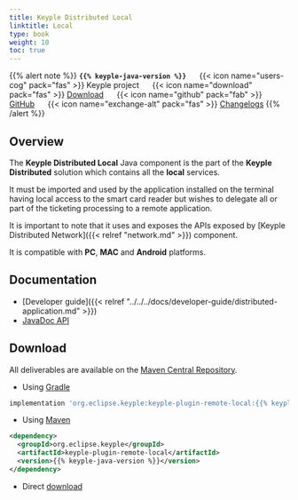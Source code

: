```yaml
---
title: Keyple Distributed Local
linktitle: Local
type: book
weight: 10
toc: true
---
```


{{% alert note %}}
**`{{% keyple-java-version %}}`**
&nbsp;&nbsp;&nbsp;&nbsp;&nbsp;{{< icon name="users-cog" pack="fas" >}}
Keyple project
&nbsp;&nbsp;&nbsp;&nbsp;&nbsp;{{< icon name="download" pack="fas" >}}
[Download](#download)
&nbsp;&nbsp;&nbsp;&nbsp;&nbsp;{{< icon name="github" pack="fab" >}}
[GitHub](https://github.com/eclipse/keyple-java/tree/master/java/component/keyple-plugin/remote/local)
&nbsp;&nbsp;&nbsp;&nbsp;&nbsp;{{< icon name="exchange-alt" pack="fas" >}}
[Changelogs](https://github.com/eclipse/keyple-java/releases/)
{{% /alert %}}

## Overview

The **Keyple Distributed Local** Java component is the part of the **Keyple Distributed** solution which contains all the **local** services.

It must be imported and used by the application installed on the terminal having local access to the smart card reader but wishes to delegate all or part of the ticketing processing to a remote application.

It is important to note that it uses and exposes the APIs exposed by [Keyple Distributed Network]({{< relref "network.md" >}}) component.

It is compatible with **PC**, **MAC** and **Android** platforms.

## Documentation

* [Developer guide]({{< relref "../../../docs/developer-guide/distributed-application.md" >}})
* <a href="../../../docs/api-reference/keyple-plugin-remote-local/{{% keyple-java-version %}}/index.html">JavaDoc API</a>

## Download

All deliverables are available on the [Maven Central Repository](https://search.maven.org/).

* Using [Gradle](https://gradle.org/)

```gradle
implementation 'org.eclipse.keyple:keyple-plugin-remote-local:{{% keyple-java-version %}}'
```

* Using [Maven](https://maven.apache.org/)

```xml
<dependency>
  <groupId>org.eclipse.keyple</groupId>
  <artifactId>keyple-plugin-remote-local</artifactId>
  <version>{{% keyple-java-version %}}</version>
</dependency>
```

* Direct [download](https://search.maven.org/search?q=a:keyple-plugin-remote-local)